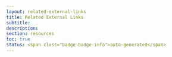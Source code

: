 ```yaml
---
layout: related-external-links
title: Related External Links
subtitle:
description:
section: resources
toc: true
status: <span class="badge badge-info">auto-generated</span>
---
```

